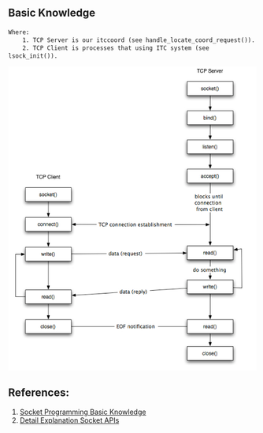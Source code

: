 
## Basic Knowledge

```
Where:
	1. TCP Server is our itccoord (see handle_locate_coord_request()).
	2. TCP Client is processes that using ITC system (see lsock_init()).
```

![](../assets/socket-programming.png)


## References:
1. [Socket Programming Basic Knowledge](https://www.cs.dartmouth.edu/~campbell/cs50/socketprogramming.html)
2. [Detail Explanation Socket APIs](https://notes.shichao.io/unp/ch4/)